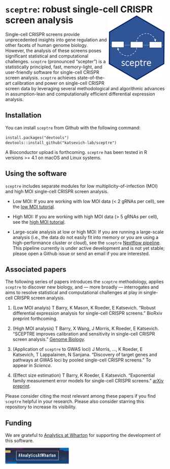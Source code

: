 
<!-- README.md is generated from README.Rmd. Please edit that file -->

# `sceptre`: robust single-cell CRISPR screen analysis <img src="man/figures/hex.jpg" align="right" width="180"/>

Single-cell CRISPR screens provide unprecedented insights into gene
regulation and other facets of human genome biology. However, the
analysis of these screens poses significant statistical and
computational challenges. `sceptre` (pronounced “scepter”) is a
statistically principled, fast, memory-light, and user-friendly software
for single-cell CRISPR screen analysis. `sceptre` achieves
state-of-the-art calibration and power on single-cell CRISPR screen data
by leveraging several methodological and algorithmic advances in
assumption-lean and computationally efficient differential expression
analysis.

## Installation

You can install `sceptre` from Github with the following command:

    install.packages("devtools")
    devtools::install_github("katsevich-lab/sceptre")

A Bioconductor upload is forthcoming. `sceptre` has been tested in R
versions \>= 4.1 on macOS and Linux systems.

## Using the software

`sceptre` includes separate modules for low multiplicity-of-infection
(MOI) and high MOI single-cell CRISPR screen analysis.

- Low MOI: If you are working with low MOI data (\< 2 gRNAs per cell),
  see the [low MOI
  tutorial](https://katsevich-lab.github.io/sceptre/articles/lowmoi_tutorial.html).

- High MOI: If you are working with high MOI data (\> 5 gRNAs per cell),
  see the [high MOI
  tutorial](https://katsevich-lab.github.io/sceptre/articles/highmoi_tutorial.html).

- Large-scale analysis at low or high MOI: If you are running a
  large-scale analysis (i.e., the data do not easily fit into memory or
  you are using a high-performance cluster or cloud), see the `sceptre`
  [Nextflow
  pipeline](https://github.com/timothy-barry/sceptre-pipeline). This
  pipeline currently is under active development and is not yet stable;
  please open a Github issue or send an email if you are interested.

## Associated papers

The following series of papers introduces the `sceptre` methodology,
applies `sceptre` to discover new biology, and — more broadly —
interrogates and aims to resolve statistical and computational
challenges at play in single-cell CRISPR screen analysis.

1.  (Low MOI analyis) T Barry, K Mason, K Roeder, E Katsevich. “Robust
    differential expression analysis for single-cell CRISPR screens.”
    BioRxiv preprint forthcoming.

2.  (High MOI analysis) T Barry, X Wang, J Morris, K Roeder, E
    Katsevich. “SCEPTRE improves calibration and sensitivity in
    single-cell CRISPR screen analysis.” [Genome
    Biology](https://genomebiology.biomedcentral.com/articles/10.1186/s13059-021-02545-2).

3.  (Application of `sceptre` to GWAS loci) J Morris, …, K Roeder, E
    Katsevich, T Lappalainen, N Sanjana. “Discovery of target genes and
    pathways at GWAS loci by pooled single-cell CRISPR screens.” To
    appear in *Science*.

4.  (Effect size estimation) T Barry, K Roeder, E Katsevich.
    “Exponential family measurement error models for single-cell CRISPR
    screens.” [arXiv
    preprint](https://doi.org/10.48550/arXiv.2201.01879).

Please consider citing the most relevant among these papers if you find
`sceptre` helpful in your research. Please also consider starring this
repository to increase its visibility.

## Funding

We are grateful to [Analytics at
Wharton](https://analytics.wharton.upenn.edu/) for supporting the
development of this software.

<img src="man/figures/wharton_analytics.png" align="center" width="200"/>

